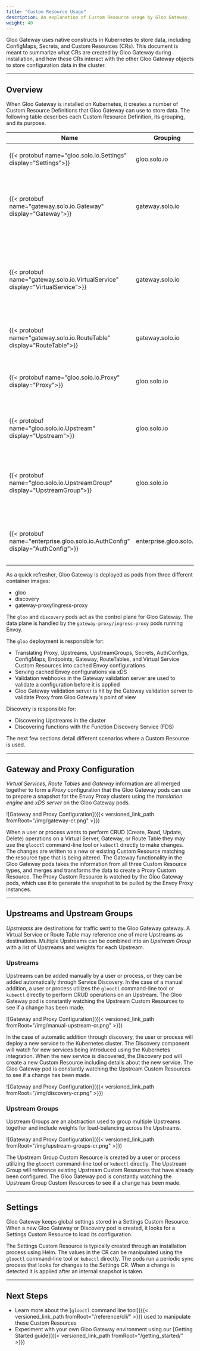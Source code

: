 ```yaml
---
title: "Custom Resource Usage"
description: An explanation of Custom Resource usage by Gloo Gateway.
weight: 40
---
```


Gloo Gateway uses native constructs in Kubernetes to store data, including ConfigMaps, Secrets, and Custom Resources (CRs). This document is meant to summarize what CRs are created by Gloo Gateway during installation, and how these CRs interact with the other Gloo Gateway objects to store configuration data in the cluster.

---

## Overview

When Gloo Gateway is installed on Kubernetes, it creates a number of Custom Resource Definitions that Gloo Gateway can use to store data. The following table describes each Custom Resource Definition, its grouping, and its purpose.

| Name | Grouping | Purpose |
|------|----------|---------|
| {{< protobuf name="gloo.solo.io.Settings" display="Settings">}} | gloo.solo.io | Global settings for all Gloo Gateway containers. |
| {{< protobuf name="gateway.solo.io.Gateway" display="Gateway">}} | gateway.solo.io | Describes a single Listener and the routing Upstreams reachable via the Gateway Proxy. |
| {{< protobuf name="gateway.solo.io.VirtualService" display="VirtualService">}} | gateway.solo.io | Describes the set of routes to match for a set of domains with a destination of a Route Table, Upstream, or Upstream Group. |
| {{< protobuf name="gateway.solo.io.RouteTable" display="RouteTable">}} | gateway.solo.io | Child Routing object for the Gloo Gateway gateway. |
| {{< protobuf name="gloo.solo.io.Proxy" display="Proxy">}} | gloo.solo.io | A combination of Gateway resources to be parsed by Gloo Gateway pods. |
| {{< protobuf name="gloo.solo.io.Upstream" display="Upstream">}} | gloo.solo.io | Upstreams represent destinations for routing requests. |
| {{< protobuf name="gloo.solo.io.UpstreamGroup" display="UpstreamGroup">}} | gloo.solo.io | Group multiple Upstreams and/or external endpoints to be referenced by Virtual Service(s). |
| {{< protobuf name="enterprise.gloo.solo.io.AuthConfig" display="AuthConfig">}} | enterprise.gloo.solo.io | User-facing authentication configuration referenced by Virtual Service(s). |

As a quick refresher, Gloo Gateway is deployed as pods from three different container images:

* gloo
* discovery
* gateway-proxy/ingress-proxy

The `gloo` and `discovery` pods act as the control plane for Gloo Gateway. The data plane is handled by the `gateway-proxy/ingress-proxy` pods running Envoy.

The `gloo` deployment is responsible for:

* Translating Proxy, Upstreams, UpstreamGroups, Secrets, AuthConfigs, ConfigMaps, Endpoints, Gateway, RouteTables, and Virtual Service Custom Resources into cached Envoy configurations
* Serving cached Envoy configurations via xDS
* Validation webhooks in the Gateway validation server are used to validate a configuration before it is applied
* Gloo Gateway validation server is hit by the Gateway validation server to validate Proxy from Gloo Gateway's point of view

Discovery is responsible for:

* Discovering Upstreams in the cluster
* Discovering functions with the Function Discovery Service (FDS)

The next few sections detail different scenarios where a Custom Resource is used.

---

## Gateway and Proxy Configuration

*Virtual Services*, *Route Tables* and *Gateway* information are all merged together to form a *Proxy* configuration that the Gloo Gateway pods can use to prepare a snapshot for the Envoy Proxy clusters using the *translation engine* and *xDS server* on the Gloo Gateway pods. 

![Gateway and Proxy Configuration]({{< versioned_link_path fromRoot="/img/gateway-cr.png" >}})

When a user or process wants to perform CRUD (Create, Read, Update, Delete) operations on a Virtual Server, Gateway, or Route Table they may use the `glooctl` command-line tool or `kubectl` directly to make changes. The changes are written to a new or existing Custom Resource matching the resource type that is being altered. The Gateway functionality in the Gloo Gateway pods takes the information from all three Custom Resource types, and merges and transforms the data to create a Proxy Custom Resource. The Proxy Custom Resource is watched by the Gloo Gateway pods, which use it to generate the snapshot to be pulled by the Envoy Proxy instances.

---

## Upstreams and Upstream Groups

*Upstreams* are destinations for traffic sent to the Gloo Gateway gateway. A Virtual Service or Route Table may reference one of more Upstreams as destinations. Multiple Upstreams can be combined into an *Upstream Group* with a list of Upstreams and weights for each Upstream.

### Upstreams

Upstreams can be added manually by a user or process, or they can be added automatically through Service Discovery. In the case of a manual addition, a user or process utilizes the `glooctl` command-line tool or `kubectl` directly to perform CRUD operations on an Upstream. The Gloo Gateway pod is constantly watching the Upstream Custom Resources to see if a change has been made.

![Gateway and Proxy Configuration]({{< versioned_link_path fromRoot="/img/manual-upstream-cr.png" >}})

In the case of automatic addition through discovery, the user or process will deploy a new service to the Kubernetes cluster. The Discovery component will watch for new services being introduced using the Kubernetes integration. When the new service is discovered, the Discovery pod will create a new Custom Resource including details about the new service. The Gloo Gateway pod is constantly watching the Upstream Custom Resources to see if a change has been made.

![Gateway and Proxy Configuration]({{< versioned_link_path fromRoot="/img/discovery-cr.png" >}})

### Upstream Groups

Upstream Groups are an abstraction used to group multiple Upstreams together and include weights for load-balancing across the Upstreams. 

![Gateway and Proxy Configuration]({{< versioned_link_path fromRoot="/img/upstream-groups-cr.png" >}})

The Upstream Group Custom Resource is created by a user or process utilizing the `glooctl` command-line tool or `kubectl` directly. The Upstream Group will reference existing Upstream Custom Resources that have already been configured. The Gloo Gateway pod is constantly watching the Upstream Group Custom Resources to see if a change has been made.

---

## Settings

Gloo Gateway keeps global settings stored in a Settings Custom Resource. When a new Gloo Gateway or Discovery pod is created, it looks for a Settings Custom Resource to load its configuration.

The Settings Custom Resource is typically created through an installation process using Helm. The values in the CR can be manipulated using the `glooctl` command-line tool or `kubectl` directly. The pods run a periodic sync process that looks for changes to the Settings CR. When a change is detected it is applied after an internal snapshot is taken.

---

## Next Steps

* Learn more about the [`glooctl` command line tool]({{< versioned_link_path fromRoot="/reference/cli/" >}}) used to manipulate these Custom Resources
* Experiment with your own Gloo Gateway environment using our [Getting Started guide]({{< versioned_link_path fromRoot="/getting_started/" >}})